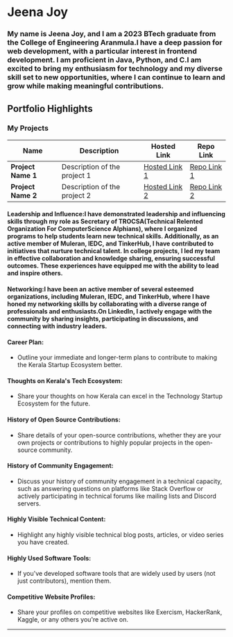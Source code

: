 # Jeena Joy

### My name is Jeena Joy, and I am a 2023 BTech graduate from the College of Engineering Aranmula.I have a deep passion for web development, with a particular interest in frontend development. I am proficient in Java, Python, and C.I am excited to bring my enthusiasm for technology and my diverse skill set to new opportunities, where I can continue to learn and grow while making meaningful contributions.

## Portfolio Highlights

### My Projects

| Name                | Description                                                               | Hosted Link                              | Repo Link                                                      |
|---------------------|---------------------------------------------------------------------------|------------------------------------------|----------------------------------------------------------------|
| **Project Name 1**  | Description of the project 1                                              | [Hosted Link 1](https://example.com)    | [Repo Link 1](https://github.com/username/project1)             |
| **Project Name 2**  | Description of the project 2                                              | [Hosted Link 2](https://example.com)    | [Repo Link 2](https://github.com/username/project2)             |

#### Leadership and Influence:I have demonstrated leadership and influencing skills through my role as Secretary of TROCSA(Technical Relented Organization For ComputerScience Alphians), where I organized programs to help students learn new technical skills. Additionally, as an active member of Muleran, IEDC, and TinkerHub, I have contributed to initiatives that nurture technical talent. In college projects, I led my team in effective collaboration and knowledge sharing, ensuring successful outcomes. These experiences have equipped me with the ability to lead and inspire others.

#### Networking:I have been an active member of several esteemed organizations, including Muleran, IEDC, and TinkerHub, where I have honed my networking skills by collaborating with a diverse range of professionals and enthusiasts.On LinkedIn, I actively engage with the community by sharing insights, participating in discussions, and connecting with industry leaders.

#### Career Plan:

- Outline your immediate and longer-term plans to contribute to making the Kerala Startup Ecosystem better.

#### Thoughts on Kerala's Tech Ecosystem:

- Share your thoughts on how Kerala can excel in the Technology Startup Ecosystem for the future.

#### History of Open Source Contributions:

- Share details of your open-source contributions, whether they are your own projects or contributions to highly popular projects in the open-source community.

#### History of Community Engagement:

-  Discuss your history of community engagement in a technical capacity, such as answering questions on platforms like Stack Overflow or actively participating in technical forums like mailing lists and Discord servers.

#### Highly Visible Technical Content:

- Highlight any highly visible technical blog posts, articles, or video series you have created.

#### Highly Used Software Tools:

- If you've developed software tools that are widely used by users (not just contributors), mention them.

#### Competitive Website Profiles:

- Share your profiles on competitive websites like Exercism, HackerRank, Kaggle, or any others you're active on.




---
